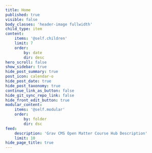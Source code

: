 ```yaml
---
title: Home
published: true
visible: false
body_classes: 'header-image fullwidth'
child_type: item
content:
    items: '@self.children'
    limit: 7
    order:
        by: date
        dir: desc
hero_scroll: false
show_sidebar: true
hide_post_summary: true
post_icon: calendar-o
hide_post_date: true
hide_post_taxonomy: true
continue_link_as_button: false
hide_git_sync_repo_link: false
hide_front_edit_button: true
modular_content:
    items: '@self.modular'
    order:
        by: folder
        dir: dsc
feed:
    description: 'Grav CMS Open Matter Course Hub Description'
    limit: 10
hide_page_title: true
---
```

